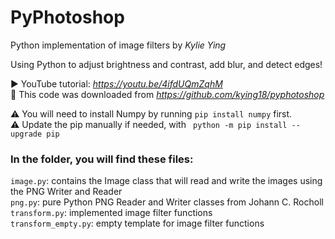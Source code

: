 # PyPhotoshop
Python implementation of image filters by *Kylie Ying* 

Using Python to adjust brightness and contrast, add blur, and detect edges! 

▶️ YouTube tutorial: *https://youtu.be/4ifdUQmZqhM* <br/>
📩 This code was downloaded from *https://github.com/kying18/pyphotoshop*

⚠️ You will need to install Numpy by running ```pip install numpy``` first. <br/>
⚠️ Update the pip manually if needed, with ``` python -m pip install --upgrade pip```

### In the folder, you will find these files:

```image.py```: contains the Image class that will read and write the images using the PNG Writer and Reader<br/>
```png.py```: pure Python PNG Reader and Writer classes from Johann C. Rocholl<br/>
```transform.py```: implemented image filter functions<br/>
```transform_empty.py```: empty template for image filter functions
